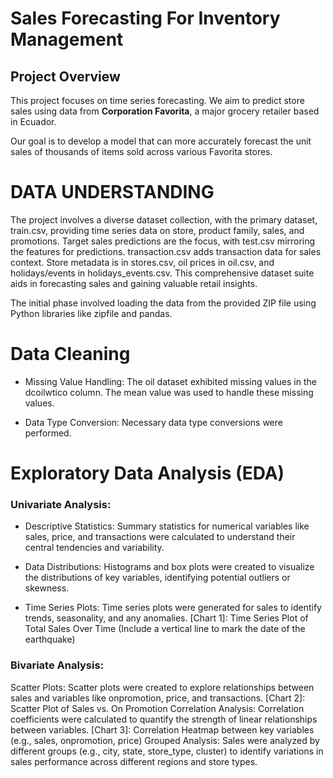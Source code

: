 # Sales Forecasting For Inventory Management

## Project Overview

This project focuses on time series forecasting. We aim to predict store sales using data from **Corporation Favorita**, a major grocery retailer based in Ecuador.

Our goal is to develop a model that can more accurately forecast the unit sales of thousands of items sold across various Favorita stores.

# DATA UNDERSTANDING

The project involves a diverse dataset collection, with the primary dataset, train.csv, providing time series data on store, product family, sales, and promotions. Target sales predictions are the focus, with test.csv mirroring the features for predictions. transaction.csv adds transaction data for sales context. Store metadata is in stores.csv, oil prices in oil.csv, and holidays/events in holidays_events.csv. This comprehensive dataset suite aids in forecasting sales and gaining valuable retail insights.

The initial phase involved loading the data from the provided ZIP file using Python libraries like zipfile and pandas.

# Data Cleaning

- Missing Value Handling: The oil dataset exhibited missing values in the dcoilwtico column. The mean value was used to handle these missing values.
  
- Data Type Conversion: Necessary data type conversions were performed.

# Exploratory Data Analysis (EDA)

### Univariate Analysis:

- Descriptive Statistics: Summary statistics for numerical variables like sales, price, and transactions were calculated to understand their central tendencies and variability.

- Data Distributions: Histograms and box plots were created to visualize the distributions of key variables, identifying potential outliers or skewness.

- Time Series Plots: Time series plots were generated for sales to identify trends, seasonality, and any anomalies.
[Chart 1]: Time Series Plot of Total Sales Over Time (Include a vertical line to mark the date of the earthquake)

### Bivariate Analysis:

Scatter Plots: Scatter plots were created to explore relationships between sales and variables like onpromotion, price, and transactions.
[Chart 2]: Scatter Plot of Sales vs. On Promotion
Correlation Analysis: Correlation coefficients were calculated to quantify the strength of linear relationships between variables.
[Chart 3]: Correlation Heatmap between key variables (e.g., sales, onpromotion, price)
Grouped Analysis: Sales were analyzed by different groups (e.g., city, state, store_type, cluster) to identify variations in sales performance across different regions and store types.





